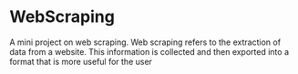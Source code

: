 # WebScraping

A mini project on web scraping. 
Web scraping refers to the extraction of data from a website. This information is collected and then exported into a format that is more useful for the user
